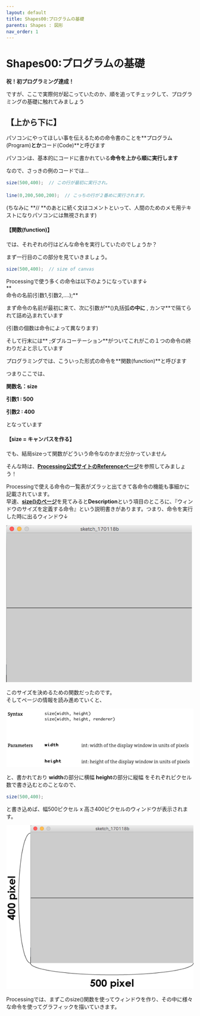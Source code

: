 ```yaml
---
layout: default
title: Shapes00:プログラムの基礎
parents: Shapes : 図形
nav_order: 1
---
```


# Shapes00:プログラムの基礎

**祝！初プログラミング達成！**

ですが、ここで実際何が起こっていたのか、順を追ってチェックして、プログラミングの基礎に触れてみましょう

## 【上から下に】

パソコンにやってほしい事を伝えるための命令書のことを**プログラム\(Program\)**とか**コード\(Code\)**と呼びます

パソコンは、基本的にコードに書かれている**命令を上から順に実行します**

なので、さっきの例のコードでは...

```java
size(500,400);  // この行が最初に実行され。

line(0,200,500,200);  // こっちの行が２番めに実行されます。
```

\(ちなみに **// **のあとに続く文はコメントといって、人間のためのメモ用テキストになりパソコンには無視されます\)

#### 【関数\(function\)】

では、それぞれの行はどんな命令を実行していたのでしょうか？

まず一行目のこの部分を見ていきましょう。

```java
size(500,400);  // size of canvas
```

Processingで使う多くの命令は以下のようになっています↓  
**  
命令の名前\(引数1,引数2,....\);**

まず命令の名前が最初に来て、次に引数が**\(\)丸括弧**の中に** , カンマ**で隔てられて詰め込まれています

\(引数の個数は命令によって異なります\)

そして行末には** ;ダブルコーテーション**がついてこれがこの１つの命令の終わりだよと示しています

プログラミングでは、こういった形式の命令を**関数\(function\)**と呼びます

つまりここでは、

**関数名：size**

**引数1 : 500**

**引数2 : 400**

となっています



#### 【size = キャンバスを作る】

でも、結局sizeって関数がどういう命令なのかまだ分かっていません

そんな時は、[**Processing公式サイトのReferenceページ**](https://processing.org/reference/)を参照してみましょう！

Processingで使える命令の一覧表がズラッと出てきて各命令の機能も事細かに記載されています。  
早速、[**size\(\)のページ**](https://processing.org/reference/size_.html)を見てみると**Description**という項目のところに、『ウィンドウのサイズを定義する命令』という説明書きがあります。つまり、命令を実行した時に出るウィンドウ↓

<img src="../assets/line_run.png" alt="hi" class="inline"/>

このサイズを決めるための関数だったのです。  
そしてページの情報を読み進めていくと、  

<img src="../assets/size_ref.png" alt="hi" class="inline"/>

と、書かれており
**width**の部分に横幅
**height**の部分に縦幅
をそれぞれピクセル数で書き込むとのことなので、

```java
size(500,400);
```
と書き込めば、幅500ピクセル x 高さ400ピクセルのウィンドウが表示されます。

<img src="../assets/line_run_size.png" alt="hi" class="inline"/>

Processingでは、まずこのsize()関数を使ってウィンドウを作り、その中に様々な命令を使ってグラフィックを描いていきます。
